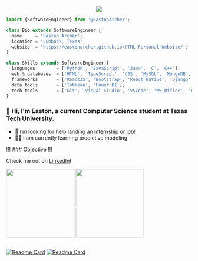 <p align="center">
  <img src="https://github.com/EastonArcher/Personal-Website/blob/main/images/background.png" />
</p>

```js
import {SoftwareEngineer} from '@EastonArcher';

class Bio extends SoftwareEngineer {
  name     = 'Easton Archer';
  location = 'Lubbock, Texas';
  website  = 'https://eastonarcher.github.io/HTML-Personal-Website/';
}

class Skills extends SoftwareEngineer {
  languages        = ['Python', 'JavaScript', 'Java', 'C', 'C++'];
  web & databases  = ['HTML', 'TypeScript', 'CSS', 'MySQL', 'MongoDB', 'PostgreSQL'];
  frameworks       = ['ReactJS', 'Bootstrap', 'React Native', 'Django', 'Angular'];
  data tools       = ['Tableau', 'Power BI'];
  tech tools       = ['Git', 'Visual Studio', 'VSCode', 'MS Office', 'Eclipse'];
}
```
### 👋 Hi, I'm Easton, a current Computer Science student at Texas Tech University. 
- 💼 I’m looking for help landing an internship or job!
- 👨‍💻 I am currently learning predictive modeling.

!!! ### Objective !!!

Check me out on [LinkedIn](https://www.linkedin.com/in/easton-archer/)!

<a href="https://github.com/EastonArcher/github-readme-stats">
  <img height=185 align="center" src="https://github-readme-stats.vercel.app/api?username=EastonArcher&show_icons=true&theme=transparent&hide=contribs"/>
</a>
<a href="https://github.com/EastonArcher/convoychat">
  <img height=185 align="center" src="https://github-readme-stats.vercel.app/api/top-langs?username=EastonArcher&theme=transparent&layout=compact&langs_count=8&card_width=300"/>
</a>
<br>
<br>

[![Readme Card](https://github-readme-stats.vercel.app/api/pin/?username=EastonArcher&theme=transparent&repo=HTML-Personal-Website)](https://eastonarcher.github.io/HTML-Personal-Website/)
[![Readme Card](https://github-readme-stats.vercel.app/api/pin/?username=EastonArcher&theme=transparent&repo=Python-Sort-Algorithms)](https://github.com/EastonArcher/Python-Sort-Algorithms)


